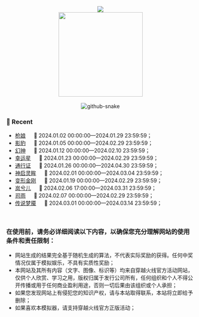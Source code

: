<div align="center">
	<div>
		<a href="https://blog.sunguoqi.com/">
			<img src="https://readme-typing-svg.demolab.com?font=Fira+Code&pause=1000&width=435&lines=console.log(%22Hello%2C%20World%22);&center=true&size=27" />
		</a>
	</div>
	<picture>
		<source media="(prefers-color-scheme: dark)"
			srcset="https://cabudad.github.io/static/coding.gif" />
		<source media="(prefers-color-scheme: light)"
			srcset="https://cabudad.github.io/static/developer.svg" height="225px" />
		<img src="https://cabudad.github.io/static/coding.gif" />
	</picture>
	<div>&nbsp;</div>
	<picture>
		<source media="(prefers-color-scheme: dark)"
			srcset="https://cabudad.github.io/static/github-contribution-grid-snake-dark.svg" />
		<source media="(prefers-color-scheme: light)"
			srcset="https://cabudad.github.io/static/github-contribution-grid-snake.svg" />
		<img alt="github-snake"
			src="https://cabudad.github.io/static/github-contribution-grid-snake-dark.svg" />
	</picture>
</div>


### 📃 Recent
- [枪娘](https://cabudad.github.io/lottery/qiang_niang/) &emsp; 				📌 2024.01.02 00:00:00—2024.01.29 23:59:59；
- [影豹](https://cabudad.github.io/lottery/ying_bao/) &emsp; 					📌 2024.01.05 00:00:00—2024.02.29 23:59:59；
- [幻神](https://cabudad.github.io/lottery/huang_shen/) &emsp; 				📌 2024.01.12 00:00:00—2024.02.10 23:59:59；
- [幸运星](https://cabudad.github.io/lottery/xing_yun_xing/) &emsp; 			📌 2024.01.23 00:00:00—2024.02.29 23:59:59；
- [通行证](https://cabudad.github.io/lottery/tong_xing_zheng/) &emsp; 		📌 2024.01.26 00:00:00—2024.04.30 23:59:59；
- [神启灵眸](https://cabudad.github.io/lottery/ling_mou/) &emsp;   			📌 2024.02.01 00:00:00—2024.03.04 23:59:59；
- [变形金刚](https://cabudad.github.io/lottery/jin_gang/) &emsp;   			📌 2024.01.19 00:00:00—2024.02.29 23:59:59；
- [岚兮儿](https://cabudad.github.io/lottery/lan_xi_er/) &emsp;   			📌 2024.02.06 17:00:00—2024.03.31 23:59:59；
- [司雨](https://cabudad.github.io/lottery/xiang_long/) &emsp;   				📌 2024.02.07 00:00:00—2024.02.29 23:59:59；
- [传说梦魇](https://cabudad.github.io/lottery/meng_yan/) &emsp;   			📌 2024.03.01 00:00:00—2024.03.14 23:59:59；

&nbsp;&nbsp;&nbsp;
### 在使用前，请务必详细阅读以下内容，以确保您充分理解网站的使用条件和责任限制：

* 网站生成的结果完全基于随机生成的算法，不代表实际奖励的获得。任何中奖情况仅属于模拟娱乐，不具有实质性奖励；
* 本网站及其所有内容（文字、图像、标识等）均来自穿越火线官方活动网站，仅供个人欣赏、学习之用，版权归属于发行公司所有，任何组织和个人不得公开传播或用于任何商业盈利用途，否则一切后果由该组织或个人承担；
* 如果您发现网站上有侵犯您的知识产权，请与本站取得联系，本站将立即给予删除；
* 如果喜欢本模拟器，请支持穿越火线官方正版活动；